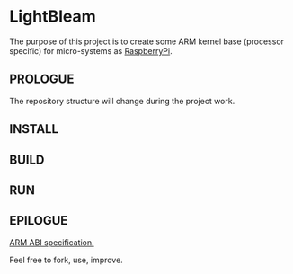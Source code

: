 # LightBleam

The purpose of this project is to create some ARM kernel base (processor specific) for micro-systems as [RaspberryPi](https://fr.wikipedia.org/wiki/Raspberry_Pi).

## PROLOGUE

The repository structure will change during the project work.

## INSTALL

## BUILD

## RUN

## EPILOGUE

[ARM ABI specification.](http://infocenter.arm.com/help/index.jsp?topic=/com.arm.doc.ihi0042f/index.html)

Feel free to fork, use, improve.